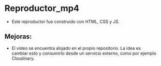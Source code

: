 # Reproductor_mp4

- Este reproductor fue construido con HTML, CSS y JS.

## Mejoras: 

- El video se encuentra alojado en el propio repositorio. La idea es cambiar esto y consumirlo desde un servicio externo,
 como por ejemplo Cloudinary.
 
 
